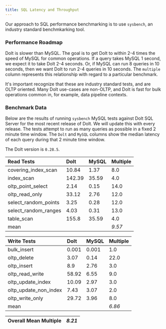 ```yaml
---
title: SQL Latency and Throughput
---
```


Our approach to SQL performance benchmarking is to use `sysbench`, an
industry standard benchmkarking tool.

### Performance Roadmap

Dolt is slower than MySQL. The goal is to get Dolt to within 2-4 times
the speed of MySQL for common operations. If a query takes MySQL 1
second, we expect it to take Dolt 2-4 seconds. Or, if MySQL can run 8
queries in 10 seconds, then we want Dolt to run 2-4 queries in 10
seconds. The `multiple` column represents this relationship with
regard to a particular benchmark.

It's important recognize that these are industry standard tests, and
are OLTP oriented. Many Dolt use-cases are non-OLTP, and Dolt is fast
for bulk operations common in, for example, data pipeline contexts.

### Benchmark Data

Below are the results of running `sysbench` MySQL tests against Dolt
SQL Server for the most recent release of Dolt. We will update this
with every release. The tests attempt to run as many queries as
possible in a fixed 2 minute time window. The `Dolt` and `MySQL`
columns show the median latency of each query during that 2 minute
time window.

The Dolt version is `0.28.5`.

| Read Tests | Dolt | MySQL | Multiple |
| :--- | :--- | :--- | :--- |
| covering\_index\_scan | 10.84 | 1.37 | 8.0 |
| index\_scan | 142.39 | 35.59 | 4.0 |
| oltp\_point\_select | 2.14 | 0.15 | 14.0 |
| oltp\_read\_only | 33.12 | 2.76 | 12.0 |
| select\_random\_points | 3.25 | 0.28 | 12.0 |
| select\_random\_ranges | 4.03 | 0.31 | 13.0 |
| table\_scan | 155.8 | 35.59 | 4.0 |
| mean |  |  | _9.57_ |

| Write Tests | Dolt | MySQL | Multiple |
| :--- | :--- | :--- | :--- |
| bulk\_insert | 0.001 | 0.001 | 1.0 |
| oltp\_delete | 3.07 | 0.14 | 22.0 |
| oltp\_insert | 8.9 | 2.76 | 3.0 |
| oltp\_read\_write | 58.92 | 6.55 | 9.0 |
| oltp\_update\_index | 10.09 | 2.97 | 3.0 |
| oltp\_update\_non\_index | 7.43 | 3.07 | 2.0 |
| oltp\_write\_only | 29.72 | 3.96 | 8.0 |
| mean |  |  | _6.86_ |

| Overall Mean Multiple | _8.21_ |
| :--- | :--- |
<br/>
